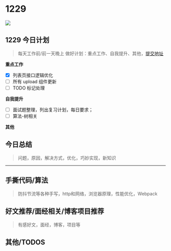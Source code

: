
# 1229

![](http://h2.ioliu.cn/bing/DinoShower_ZH-CN1791773864_1920x1080.jpg)


## 1229 今日计划
> 每天工作前/前一天晚上 做好计划：重点工作、自我提升、其他，[提交地址](https://github.com/cuixiaorui/study-every-day/issues)

**重点工作**

- [x] 列表页接口逻辑优化
- [ ] 所有 upload 组件更新
- [ ] TODO 标记处理

**自我提升**

- [ ] 面试题整理，列出复习计划，每日要求；
- [ ] 算法-树相关

**其他**


## 今日总结
> 问题，原因，解决方式，优化，巧妙实现，新知识



---



## 手撕代码/算法
> 防抖节流等各种手写，http和网络，浏览器原理，性能优化，Webpack


## 好文推荐/面经相关/博客项目推荐
> 有感好文，面经，博客，项目等


## 其他/TODOS